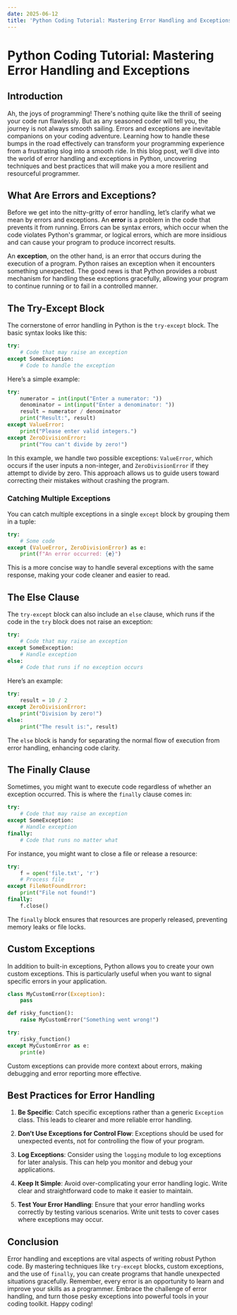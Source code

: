 ```yaml
---
date: 2025-06-12
title: 'Python Coding Tutorial: Mastering Error Handling and Exceptions'
---
```


# Python Coding Tutorial: Mastering Error Handling and Exceptions

## Introduction

Ah, the joys of programming! There's nothing quite like the thrill of seeing your code run flawlessly. But as any seasoned coder will tell you, the journey is not always smooth sailing. Errors and exceptions are inevitable companions on your coding adventure. Learning how to handle these bumps in the road effectively can transform your programming experience from a frustrating slog into a smooth ride. In this blog post, we’ll dive into the world of error handling and exceptions in Python, uncovering techniques and best practices that will make you a more resilient and resourceful programmer.

<!-- more -->
## What Are Errors and Exceptions?

Before we get into the nitty-gritty of error handling, let’s clarify what we mean by errors and exceptions. An **error** is a problem in the code that prevents it from running. Errors can be syntax errors, which occur when the code violates Python's grammar, or logical errors, which are more insidious and can cause your program to produce incorrect results.

An **exception**, on the other hand, is an error that occurs during the execution of a program. Python raises an exception when it encounters something unexpected. The good news is that Python provides a robust mechanism for handling these exceptions gracefully, allowing your program to continue running or to fail in a controlled manner.

## The Try-Except Block

The cornerstone of error handling in Python is the `try-except` block. The basic syntax looks like this:

```python
try:
    # Code that may raise an exception
except SomeException:
    # Code to handle the exception
```

Here’s a simple example:

```python
try:
    numerator = int(input("Enter a numerator: "))
    denominator = int(input("Enter a denominator: "))
    result = numerator / denominator
    print("Result:", result)
except ValueError:
    print("Please enter valid integers.")
except ZeroDivisionError:
    print("You can't divide by zero!")
```

In this example, we handle two possible exceptions: `ValueError`, which occurs if the user inputs a non-integer, and `ZeroDivisionError` if they attempt to divide by zero. This approach allows us to guide users toward correcting their mistakes without crashing the program.

### Catching Multiple Exceptions

You can catch multiple exceptions in a single `except` block by grouping them in a tuple:

```python
try:
    # Some code
except (ValueError, ZeroDivisionError) as e:
    print(f"An error occurred: {e}")
```

This is a more concise way to handle several exceptions with the same response, making your code cleaner and easier to read.

## The Else Clause

The `try-except` block can also include an `else` clause, which runs if the code in the `try` block does not raise an exception:

```python
try:
    # Code that may raise an exception
except SomeException:
    # Handle exception
else:
    # Code that runs if no exception occurs
```

Here’s an example:

```python
try:
    result = 10 / 2
except ZeroDivisionError:
    print("Division by zero!")
else:
    print("The result is:", result)
```

The `else` block is handy for separating the normal flow of execution from error handling, enhancing code clarity.

## The Finally Clause

Sometimes, you might want to execute code regardless of whether an exception occurred. This is where the `finally` clause comes in:

```python
try:
    # Code that may raise an exception
except SomeException:
    # Handle exception
finally:
    # Code that runs no matter what
```

For instance, you might want to close a file or release a resource:

```python
try:
    f = open('file.txt', 'r')
    # Process file
except FileNotFoundError:
    print("File not found!")
finally:
    f.close()
```

The `finally` block ensures that resources are properly released, preventing memory leaks or file locks.

## Custom Exceptions

In addition to built-in exceptions, Python allows you to create your own custom exceptions. This is particularly useful when you want to signal specific errors in your application.

```python
class MyCustomError(Exception):
    pass

def risky_function():
    raise MyCustomError("Something went wrong!")

try:
    risky_function()
except MyCustomError as e:
    print(e)
```

Custom exceptions can provide more context about errors, making debugging and error reporting more effective.

## Best Practices for Error Handling

1. **Be Specific**: Catch specific exceptions rather than a generic `Exception` class. This leads to clearer and more reliable error handling.

2. **Don’t Use Exceptions for Control Flow**: Exceptions should be used for unexpected events, not for controlling the flow of your program.

3. **Log Exceptions**: Consider using the `logging` module to log exceptions for later analysis. This can help you monitor and debug your applications.

4. **Keep It Simple**: Avoid over-complicating your error handling logic. Write clear and straightforward code to make it easier to maintain.

5. **Test Your Error Handling**: Ensure that your error handling works correctly by testing various scenarios. Write unit tests to cover cases where exceptions may occur.

## Conclusion

Error handling and exceptions are vital aspects of writing robust Python code. By mastering techniques like `try-except` blocks, custom exceptions, and the use of `finally`, you can create programs that handle unexpected situations gracefully. Remember, every error is an opportunity to learn and improve your skills as a programmer. Embrace the challenge of error handling, and turn those pesky exceptions into powerful tools in your coding toolkit. Happy coding!